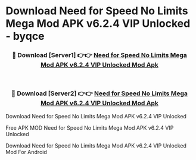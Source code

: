# Download Need for Speed No Limits Mega Mod APK v6.2.4 VIP Unlocked - byqce



<div align="center">
<h3>🔴 Download [Server1] 👉👉 <a href="https://momento.my/?title=Need_for_Speed_No_Limits_Mega_Mod_APK_v6.2.4_VIP_Unlocked">Need for Speed No Limits Mega Mod APK v6.2.4 VIP Unlocked Mod Apk</a></h3><br>

<h3>🔴 Download [Server2] 👉👉 <a href="https://momento.my/?title=Need_for_Speed_No_Limits_Mega_Mod_APK_v6.2.4_VIP_Unlocked">Need for Speed No Limits Mega Mod APK v6.2.4 VIP Unlocked Mod Apk</a></h3>
</div>



Download Need for Speed No Limits Mega Mod APK v6.2.4 VIP Unlocked 

Free APK MOD Need for Speed No Limits Mega Mod APK v6.2.4 VIP Unlocked 

Download Need for Speed No Limits Mega Mod APK v6.2.4 VIP Unlocked Mod For Android
